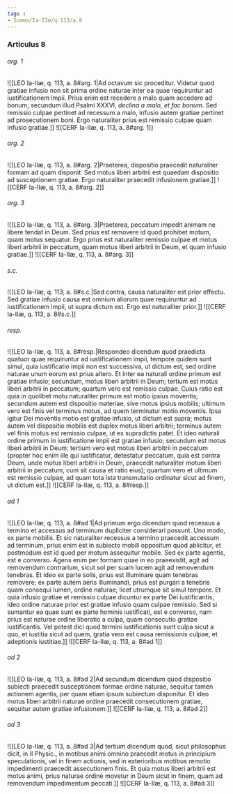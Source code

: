 ```yaml
---
tags : 
- Summa/Ia-IIæ/q.113/a.8
---
```


### Articulus 8

###### arg. 1
![[LEO Ia-IIæ, q. 113, a. 8#arg. 1|Ad octavum sic proceditur. Videtur quod gratiae infusio non sit prima ordine naturae inter ea quae requiruntur ad iustificationem impii. Prius enim est recedere a malo quam accedere ad bonum; secundum illud Psalmi XXXVI, *declina a malo, et fac bonum*. Sed remissio culpae pertinet ad recessum a malo, infusio autem gratiae pertinet ad prosecutionem boni. Ergo naturaliter prius est remissio culpae quam infusio gratiae.]]
![[CERF Ia-IIæ, q. 113, a. 8#arg. 1]]

###### arg. 2
![[LEO Ia-IIæ, q. 113, a. 8#arg. 2|Praeterea, dispositio praecedit naturaliter formam ad quam disponit. Sed motus liberi arbitrii est quaedam dispositio ad susceptionem gratiae. Ergo naturaliter praecedit infusionem gratiae.]]
![[CERF Ia-IIæ, q. 113, a. 8#arg. 2]]

###### arg. 3
![[LEO Ia-IIæ, q. 113, a. 8#arg. 3|Praeterea, peccatum impedit animam ne libere tendat in Deum. Sed prius est removere id quod prohibet motum, quam motus sequatur. Ergo prius est naturaliter remissio culpae et motus liberi arbitrii in peccatum, quam motus liberi arbitrii in Deum, et quam infusio gratiae.]]
![[CERF Ia-IIæ, q. 113, a. 8#arg. 3]]

###### s.c.
![[LEO Ia-IIæ, q. 113, a. 8#s.c.|Sed contra, causa naturaliter est prior effectu. Sed gratiae infusio causa est omnium aliorum quae requiruntur ad iustificationem impii, ut supra dictum est. Ergo est naturaliter prior.]]
![[CERF Ia-IIæ, q. 113, a. 8#s.c.]]

###### resp.
![[LEO Ia-IIæ, q. 113, a. 8#resp.|Respondeo dicendum quod praedicta quatuor quae requiruntur ad iustificationem impii, tempore quidem sunt simul, quia iustificatio impii non est successiva, ut dictum est, sed ordine naturae unum eorum est prius altero. Et inter ea naturali ordine primum est gratiae infusio; secundum, motus liberi arbitrii in Deum; tertium est motus liberi arbitrii in peccatum; quartum vero est remissio culpae. Cuius ratio est quia in quolibet motu naturaliter primum est motio ipsius moventis; secundum autem est dispositio materiae, sive motus ipsius mobilis; ultimum vero est finis vel terminus motus, ad quem terminatur motio moventis. Ipsa igitur Dei moventis motio est gratiae infusio, ut dictum est supra; motus autem vel dispositio mobilis est duplex motus liberi arbitrii; terminus autem vel finis motus est remissio culpae, ut ex supradictis patet. Et ideo naturali ordine primum in iustificatione impii est gratiae infusio; secundum est motus liberi arbitrii in Deum; tertium vero est motus liberi arbitrii in peccatum (propter hoc enim ille qui iustificatur, detestatur peccatum, quia est contra Deum, unde motus liberi arbitrii in Deum, praecedit naturaliter motum liberi arbitrii in peccatum, cum sit causa et ratio eius); quartum vero et ultimum est remissio culpae, ad quam tota ista transmutatio ordinatur sicut ad finem, ut dictum est.]]
![[CERF Ia-IIæ, q. 113, a. 8#resp.]]

###### ad 1
![[LEO Ia-IIæ, q. 113, a. 8#ad 1|Ad primum ergo dicendum quod recessus a termino et accessus ad terminum dupliciter considerari possunt. Uno modo, ex parte mobilis. Et sic naturaliter recessus a termino praecedit accessum ad terminum, prius enim est in subiecto mobili oppositum quod abiicitur, et postmodum est id quod per motum assequitur mobile. Sed ex parte agentis, est e converso. Agens enim per formam quae in eo praeexistit, agit ad removendum contrarium, sicut sol per suam lucem agit ad removendum tenebras. Et ideo ex parte solis, prius est illuminare quam tenebras removere; ex parte autem aeris illuminandi, prius est purgari a tenebris quam consequi lumen, ordine naturae; licet utrumque sit simul tempore. Et quia infusio gratiae et remissio culpae dicuntur ex parte Dei iustificantis, ideo ordine naturae prior est gratiae infusio quam culpae remissio. Sed si sumantur ea quae sunt ex parte hominis iustificati, est e converso, nam prius est naturae ordine liberatio a culpa, quam consecutio gratiae iustificantis. Vel potest dici quod termini iustificationis sunt culpa sicut a quo, et iustitia sicut ad quem, gratia vero est causa remissionis culpae, et adeptionis iustitiae.]]
![[CERF Ia-IIæ, q. 113, a. 8#ad 1]]

###### ad 2
![[LEO Ia-IIæ, q. 113, a. 8#ad 2|Ad secundum dicendum quod dispositio subiecti praecedit susceptionem formae ordine naturae, sequitur tamen actionem agentis, per quam etiam ipsum subiectum disponitur. Et ideo motus liberi arbitrii naturae ordine praecedit consecutionem gratiae, sequitur autem gratiae infusionem.]]
![[CERF Ia-IIæ, q. 113, a. 8#ad 2]]

###### ad 3
![[LEO Ia-IIæ, q. 113, a. 8#ad 3|Ad tertium dicendum quod, sicut philosophus dicit, in II Physic., in motibus animi omnino praecedit motus in principium speculationis, vel in finem actionis, sed in exterioribus motibus remotio impedimenti praecedit assecutionem finis. Et quia motus liberi arbitrii est motus animi, prius naturae ordine movetur in Deum sicut in finem, quam ad removendum impedimentum peccati.]]
![[CERF Ia-IIæ, q. 113, a. 8#ad 3]]

